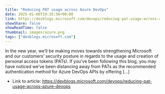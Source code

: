 ```yaml
---
title: "Reducing PAT usage across Azure DevOps"
date: 2025-01-06T19:35:56+00:00
link: https://devblogs.microsoft.com/devops/reducing-pat-usage-across-azure-devops
showShare: false
showReadTime: false
thumbnail: images/azure.png
tags: ["devblogs.microsoft.com"]
---
```

In the new year, we’ll be making moves towards strengthening Microsoft and our customers’ security posture in regards to the usage and creation of personal access tokens (PATs). If you’ve been following this blog, you may have noticed we’ve been distancing away from PATs as the recommended authentication method for Azure DevOps APIs by offering […]

- Link to article: https://devblogs.microsoft.com/devops/reducing-pat-usage-across-azure-devops